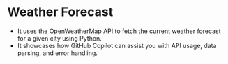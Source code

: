 # Weather Forecast
- It uses the OpenWeatherMap API to fetch the current weather forecast for a given city using Python. 
- It showcases how GitHub Copilot can assist you with API usage, data parsing, and error handling.
